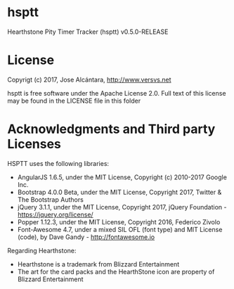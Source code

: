 # hsptt

Hearthstone Pity Timer Tracker (hsptt) v0.5.0-RELEASE

# License

Copyrigt (c) 2017, Jose Alcántara, http://www.versvs.net

hsptt is free software under the Apache License 2.0. Full text of this license may be found in the LICENSE file in this folder

# Acknowledgments and Third party Licenses

HSPTT uses the following libraries:

* AngularJS 1.6.5, under the MIT License, Copyright (c) 2010-2017 Google Inc.
* Bootstrap 4.0.0 Beta, under the MIT License, Copyright 2017, Twitter & The Bootstrap Authors
* jQuery 3.1.1, under the MIT License, Copyright 2017, jQuery Foundation - https://jquery.org/license/
* Popper 1.12.3, under the MIT License, Copyright 2016, Federico Zivolo
* Font-Awesome 4.7, under a mixed SIL OFL (font type) and MIT License (code), by Dave Gandy - http://fontawesome.io

Regarding Hearthstone:

* Hearthstone is a trademark from Blizzard Entertainment
* The art for the card packs and the HearthStone icon are property of Blizzard Entertainment
